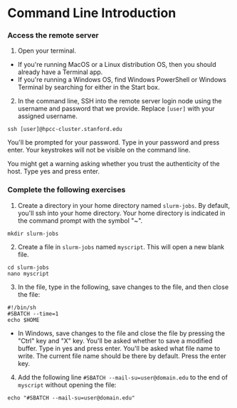 # Command Line Introduction

### Access the remote server

1. Open your terminal. 
- If you're running MacOS or a Linux distribution OS, then you should already have a Terminal app.
- If you're running a Windows OS, find Windows PowerShell or Windows Terminal by searching for either in the Start box.

2. In the command line, SSH into the remote server login node using the username and password that we provide. Replace ```[user]``` with your assigned username.

```
ssh [user]@hpcc-cluster.stanford.edu
```

You'll be prompted for your password. Type in your password and press enter. Your keystrokes will not be visible on the command line.

You might get a warning asking whether you trust the authenticity of the host. Type yes and press enter.

### Complete the following exercises

1. Create a directory in your home directory named ```slurm-jobs```. By default, you'll ssh into your home directory. Your home directory is indicated in the command prompt with the symbol "~".

```
mkdir slurm-jobs
```

2. Create a file in ```slurm-jobs``` named ```myscript```. This will open a new blank file.

```
cd slurm-jobs
nano myscript
```

3. In the file, type in the following, save changes to the file, and then close the file:

```
#!/bin/sh
#SBATCH --time=1
echo $HOME
```

- In Windows, save changes to the file and close the file by pressing the "Ctrl" key and "X" key. 
  You'll be asked whether to save a modified buffer. Type in yes and press enter.
  You'll be asked what file name to write. The current file name should be there by default. Press the enter key.

4. Add the following line ```#SBATCH --mail-su=user@domain.edu``` to the end of ```myscript``` without opening the file:

```
echo "#SBATCH --mail-su=user@domain.edu"
```
